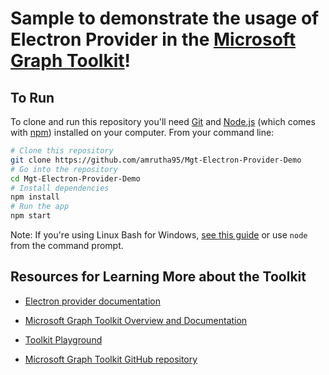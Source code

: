 # Sample to demonstrate the usage of Electron Provider in the [Microsoft Graph Toolkit](https://github.com/microsoftgraph/microsoft-graph-toolkit)!


## To Run

To clone and run this repository you'll need [Git](https://git-scm.com) and [Node.js](https://nodejs.org/en/download/) (which comes with [npm](http://npmjs.com)) installed on your computer. From your command line:

```bash
# Clone this repository
git clone https://github.com/amrutha95/Mgt-Electron-Provider-Demo
# Go into the repository
cd Mgt-Electron-Provider-Demo
# Install dependencies
npm install
# Run the app
npm start
```

Note: If you're using Linux Bash for Windows, [see this guide](https://www.howtogeek.com/261575/how-to-run-graphical-linux-desktop-applications-from-windows-10s-bash-shell/) or use `node` from the command prompt.



## Resources for Learning More about the Toolkit

- [Electron provider documentation](https://docs.microsoft.com/en-us/graph/toolkit/providers/electron)

- [Microsoft Graph Toolkit Overview and Documentation](https://docs.microsoft.com/en-us/graph/toolkit/overview)

- [Toolkit Playground](https://mgt.dev/)

- [Microsoft Graph Toolkit GitHub repository](https://github.com/microsoftgraph/microsoft-graph-toolkit)

